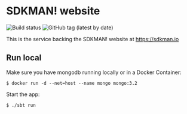 # SDKMAN! website

![Build status](https://github.com/sdkman/sdkman-website/actions/workflows/release.yml/badge.svg)
![GitHub tag (latest by date)](https://img.shields.io/github/v/tag/sdkman/sdkman-website)

This is the service backing the SDKMAN! website at https://sdkman.io

## Run local

Make sure you have mongodb running locally or in a Docker Container:

    $ docker run -d --net=host --name mongo mongo:3.2

Start the app:

	$ ./sbt run
